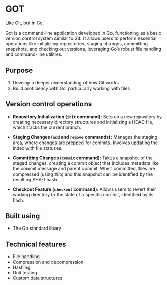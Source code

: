# GOT
Like Git, but in Go.

Got is a command-line application developed in Go, functioning as a basic version control system similar to Git. It allows users to perform essential operations like initializing repositories, staging changes, committing snapshots, and checking out versions, leveraging Go’s robust file handling and command-line utilities.

## Purpose

1. Develop a deeper understanding of how Git works
2. Build proficiency with Go, particularly working with files

 ## Version control operations

   - **Repository Initialization (`init` command):** Sets up a new repository by creating necessary directory structures and initializing a HEAD file, which tracks the current branch.

   - **Staging Changes (`add` and `remove` commands):** Manages the staging area, where changes are prepped for commits. Involves updating the index with file statuses.

   - **Committing Changes (`commit` command):** Takes a snapshot of the staged changes, creating a commit object that includes metadata like the commit message and parent commit. When committed, files are compressed (using zlib) and this snapshot can be identified by the resulting SHA-1 hash.
     
   - **Checkout Feature (`checkout` command):** Allows users to revert their working directory to the state of a specific commit, identified by its hash.


## Built using
- The Go standard libary

## Technical features
- File handling
- Compression and decompression
- Hashing
- Unit testing
- Custom data structures
